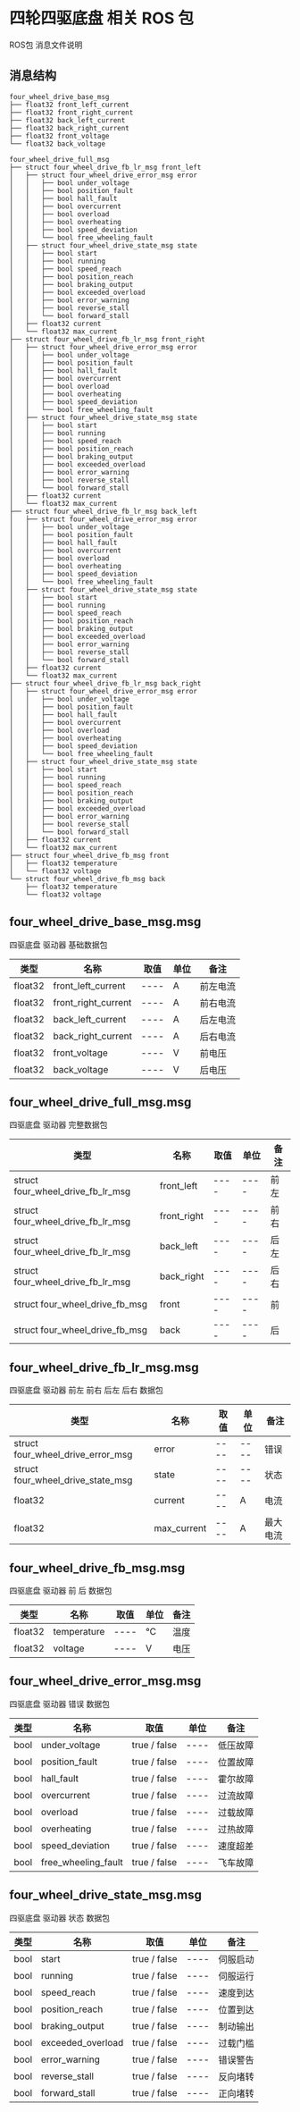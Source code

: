 # 四轮四驱底盘 相关 ROS 包

ROS包 消息文件说明

## 消息结构

```
four_wheel_drive_base_msg
├── float32 front_left_current
├── float32 front_right_current
├── float32 back_left_current
├── float32 back_right_current
├── float32 front_voltage
└── float32 back_voltage

four_wheel_drive_full_msg
├── struct four_wheel_drive_fb_lr_msg front_left
│   ├── struct four_wheel_drive_error_msg error
│   │   ├── bool under_voltage
│   │   ├── bool position_fault
│   │   ├── bool hall_fault
│   │   ├── bool overcurrent
│   │   ├── bool overload
│   │   ├── bool overheating
│   │   ├── bool speed_deviation
│   │   └── bool free_wheeling_fault
│   ├── struct four_wheel_drive_state_msg state
│   │   ├── bool start
│   │   ├── bool running
│   │   ├── bool speed_reach
│   │   ├── bool position_reach
│   │   ├── bool braking_output
│   │   ├── bool exceeded_overload
│   │   ├── bool error_warning
│   │   ├── bool reverse_stall
│   │   └── bool forward_stall
│   ├── float32 current
│   └── float32 max_current
├── struct four_wheel_drive_fb_lr_msg front_right
│   ├── struct four_wheel_drive_error_msg error
│   │   ├── bool under_voltage
│   │   ├── bool position_fault
│   │   ├── bool hall_fault
│   │   ├── bool overcurrent
│   │   ├── bool overload
│   │   ├── bool overheating
│   │   ├── bool speed_deviation
│   │   └── bool free_wheeling_fault
│   ├── struct four_wheel_drive_state_msg state
│   │   ├── bool start
│   │   ├── bool running
│   │   ├── bool speed_reach
│   │   ├── bool position_reach
│   │   ├── bool braking_output
│   │   ├── bool exceeded_overload
│   │   ├── bool error_warning
│   │   ├── bool reverse_stall
│   │   └── bool forward_stall
│   ├── float32 current
│   └── float32 max_current
├── struct four_wheel_drive_fb_lr_msg back_left
│   ├── struct four_wheel_drive_error_msg error
│   │   ├── bool under_voltage
│   │   ├── bool position_fault
│   │   ├── bool hall_fault
│   │   ├── bool overcurrent
│   │   ├── bool overload
│   │   ├── bool overheating
│   │   ├── bool speed_deviation
│   │   └── bool free_wheeling_fault
│   ├── struct four_wheel_drive_state_msg state
│   │   ├── bool start
│   │   ├── bool running
│   │   ├── bool speed_reach
│   │   ├── bool position_reach
│   │   ├── bool braking_output
│   │   ├── bool exceeded_overload
│   │   ├── bool error_warning
│   │   ├── bool reverse_stall
│   │   └── bool forward_stall
│   ├── float32 current
│   └── float32 max_current
├── struct four_wheel_drive_fb_lr_msg back_right
│   ├── struct four_wheel_drive_error_msg error
│   │   ├── bool under_voltage
│   │   ├── bool position_fault
│   │   ├── bool hall_fault
│   │   ├── bool overcurrent
│   │   ├── bool overload
│   │   ├── bool overheating
│   │   ├── bool speed_deviation
│   │   └── bool free_wheeling_fault
│   ├── struct four_wheel_drive_state_msg state
│   │   ├── bool start
│   │   ├── bool running
│   │   ├── bool speed_reach
│   │   ├── bool position_reach
│   │   ├── bool braking_output
│   │   ├── bool exceeded_overload
│   │   ├── bool error_warning
│   │   ├── bool reverse_stall
│   │   └── bool forward_stall
│   ├── float32 current
│   └── float32 max_current
├── struct four_wheel_drive_fb_msg front
│   ├── float32 temperature
│   └── float32 voltage
└── struct four_wheel_drive_fb_msg back
    ├── float32 temperature
    └── float32 voltage
```

## four_wheel_drive_base_msg.msg

四驱底盘 驱动器 基础数据包

| 类型     | 名称                   | 取值     | 单位 | 备注  |
|---------|-----------------------|----------|----|------|
| float32 | front\_left\_current  | \-\-\-\- |  A | 前左电流 |
| float32 | front\_right\_current | \-\-\-\- |  A | 前右电流 |
| float32 | back\_left\_current   | \-\-\-\- |  A | 后左电流 |
| float32 | back\_right\_current  | \-\-\-\- |  A | 后右电流 |
| float32 | front\_voltage        | \-\-\-\- |  V | 前电压  |
| float32 | back\_voltage         | \-\-\-\- |  V | 后电压  |

## four_wheel_drive_full_msg.msg

四驱底盘 驱动器 完整数据包

| 类型                                    | 名称          | 取值     | 单位      | 备注 |
|----------------------------------------|--------------|----------|----------|----|
| struct four\_wheel\_drive\_fb\_lr\_msg | front\_left  | \-\-\-\- | \-\-\-\- | 前左 |
| struct four\_wheel\_drive\_fb\_lr\_msg | front\_right | \-\-\-\- | \-\-\-\- | 前右 |
| struct four\_wheel\_drive\_fb\_lr\_msg | back\_left   | \-\-\-\- | \-\-\-\- | 后左 |
| struct four\_wheel\_drive\_fb\_lr\_msg | back\_right  | \-\-\-\- | \-\-\-\- | 后右 |
| struct four\_wheel\_drive\_fb\_msg     | front        | \-\-\-\- | \-\-\-\- | 前  |
| struct four\_wheel\_drive\_fb\_msg     | back         | \-\-\-\- | \-\-\-\- | 后  |

## four_wheel_drive_fb_lr_msg.msg

四驱底盘 驱动器 前左 前右 后左 后右 数据包

| 类型                                   | 名称          | 取值     | 单位      | 备注   |
|---------------------------------------|--------------|----------|----------|------|
| struct four\_wheel\_drive\_error\_msg | error        | \-\-\-\- | \-\-\-\- | 错误   |
| struct four\_wheel\_drive\_state\_msg | state        | \-\-\-\- | \-\-\-\- | 状态   |
| float32                               | current      | \-\-\-\- | A        | 电流   |
| float32                               | max\_current | \-\-\-\- | A        | 最大电流 |

## four_wheel_drive_fb_msg.msg

四驱底盘 驱动器 前 后 数据包

| 类型      | 名称          | 取值       | 单位 | 备注 |
|---------|-------------|----------|----|----|
| float32 | temperature | \-\-\-\- | ℃  | 温度 |
| float32 | voltage     | \-\-\-\- | V  | 电压 |

## four_wheel_drive_error_msg.msg

四驱底盘 驱动器 错误 数据包

| 类型   | 名称                    | 取值           | 单位       | 备注   |
|------|-----------------------|--------------|----------|------|
| bool | under\_voltage        | true / false | \-\-\-\- | 低压故障 |
| bool | position\_fault       | true / false | \-\-\-\- | 位置故障 |
| bool | hall\_fault           | true / false | \-\-\-\- | 霍尔故障 |
| bool | overcurrent           | true / false | \-\-\-\- | 过流故障 |
| bool | overload              | true / false | \-\-\-\- | 过载故障 |
| bool | overheating           | true / false | \-\-\-\- | 过热故障 |
| bool | speed\_deviation      | true / false | \-\-\-\- | 速度超差 |
| bool | free\_wheeling\_fault | true / false | \-\-\-\- | 飞车故障 |

## four_wheel_drive_state_msg.msg

四驱底盘 驱动器 状态 数据包

| 类型   | 名称                 | 取值           | 单位       | 备注   |
|------|--------------------|--------------|----------|------|
| bool | start              | true / false | \-\-\-\- | 伺服启动 |
| bool | running            | true / false | \-\-\-\- | 伺服运行 |
| bool | speed\_reach       | true / false | \-\-\-\- | 速度到达 |
| bool | position\_reach    | true / false | \-\-\-\- | 位置到达 |
| bool | braking\_output    | true / false | \-\-\-\- | 制动输出 |
| bool | exceeded\_overload | true / false | \-\-\-\- | 过载门槛 |
| bool | error\_warning     | true / false | \-\-\-\- | 错误警告 |
| bool | reverse\_stall     | true / false | \-\-\-\- | 反向堵转 |
| bool | forward\_stall     | true / false | \-\-\-\- | 正向堵转 |
